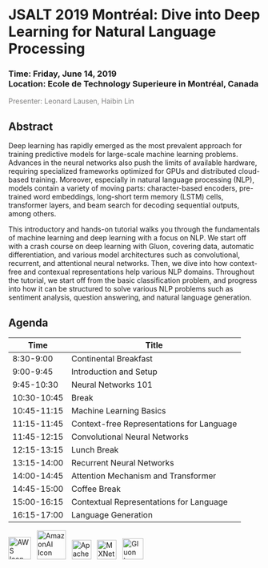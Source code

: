 JSALT 2019 Montréal: Dive into Deep Learning for Natural Language Processing
============================================================================

<h3>Time: Friday, June 14, 2019<br/>Location: Ecole de Technology Superieure in Montréal, Canada</h3>

<span style="color:grey">Presenter: Leonard Lausen, Haibin Lin</span><br/>

Abstract
--------

Deep learning has rapidly emerged as the most prevalent approach for training predictive models for large-scale machine learning problems. Advances in the neural networks also push the limits of available hardware, requiring specialized frameworks optimized for GPUs and distributed cloud-based training. Moreover, especially in natural language processing (NLP), models contain a variety of moving parts: character-based encoders, pre-trained word embeddings, long-short term memory (LSTM) cells, transformer layers, and beam search for decoding sequential outputs, among others.

This introductory and hands-on tutorial walks you through the fundamentals of machine learning and deep learning with a focus on NLP. We start off with a crash course on deep learning with Gluon, covering data, automatic differentiation, and various model architectures such as convolutional, recurrent, and attentional neural networks. Then, we dive into how context-free and contexual representations help various NLP domains. Throughout the tutorial, we start off from the basic classification problem, and progress into how it can be structured to solve various NLP problems such as sentiment analysis, question answering, and natural language generation.

<!-- Materials for the tutorial can be found in [**JSALT19-GluonNLP repository**](https://github.com/eric-haibin-lin/JSALT19-GluonNLP). -->

Agenda
------
| Time        | Title                                                         |
|-------------|---------------------------------------------------------------|
| 8:30-9:00   | Continental Breakfast                                         |
| 9:00-9:45   | Introduction and Setup                                        |
| 9:45-10:30  | Neural Networks 101                                           |
| 10:30-10:45 | Break                                                         |
| 10:45-11:15 | Machine Learning Basics                                       |
| 11:15-11:45 | Context-free Representations for Language                     |
| 11:45-12:15 | Convolutional Neural Networks                                 |
| 12:15-13:15 | Lunch Break                                                   |
| 13:15-14:00 | Recurrent Neural Networks                                     |
| 14:00-14:45 | Attention Mechanism and Transformer                           |
| 14:45-15:00 | Coffee Break                                                  |
| 15:00-16:15 | Contextual Representations for Language                       |
| 16:15-17:00 | Language Generation                                           |


<a href="https://aws.amazon.com/"><img src="https://jsalt19.mxnet.io/_static/aws_logo.png" alt="AWS Icon" height="45"></a> &nbsp; <a href="https://aws.amazon.com/"><img src="https://jsalt19.mxnet.io/_static/amazon_ai.png" alt="AmazonAI Icon" height="58"></a> &nbsp; <a href="http://mxnet.apache.org/"><img src="https://jsalt19.mxnet.io/_static/apache_incubator_logo.png" alt="Apache Incubator Icon" height="39"></a> &nbsp; <a href="http://mxnet.apache.org/"><img src="https://jsalt19.mxnet.io/_static/mxnet_logo_2.png" alt="MXNet Icon" height="39"></a> &nbsp; <a href="http://gluon-nlp.mxnet.io/"><img src="https://jsalt19.mxnet.io/_static/gluon_logo_horizontal_small.png" alt="Gluon Icon" height="42"></a>
